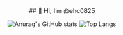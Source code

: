 
<div align="center">
## 👋 Hi, I’m @ehc0825


![Anurag's GitHub stats](https://github-readme-stats.vercel.app/api?username=ehc0825&show_icons=true&theme=tokyonight)
![Top Langs](https://github-readme-stats.vercel.app/api/top-langs/?username=ehc0825&layout=compact&theme=tokyonight)

</div>

<!---
ehc0825/ehc0825 is a ✨ special ✨ repository because its `README.md` (this file) appears on your GitHub profile.
You can click the Preview link to take a look at your changes.
--->
